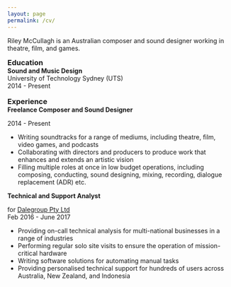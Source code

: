 ```yaml
---
layout: page
permalink: /cv/
---
```


Riley McCullagh is an Australian composer and sound designer working in theatre, film, and games.



<div class="greybox">

<h3 style="margin: 0px">Education</h3>

<h4 style="margin: 0px">Sound and Music Design</h4>
University of Technology Sydney (UTS)
<br>
2014 - Present                   

</div>
<br>

<div class="greybox">
<h3 style="margin: 0px">Experience</h3>

<h4 style="margin: 0px">Freelance Composer and Sound Designer</h4>

2014 - Present
<ul>
<li> Writing soundtracks for a range of mediums, including theatre, film, video games, and podcasts </li>
<li> Collaborating with directors and producers to produce work that enhances and extends an artistic vision </li>
<li> Filling multiple roles at once in low budget operations, including composing, conducting, sound designing, mixing, recording, dialogue replacement (ADR) etc. </li>
</ul>

</div>

<div class="greybox">
<h4 style="margin: 0px">Technical and Support Analyst</h4>

for <a href="http://dalegroup.net/">Dalegroup Pty Ltd</a>
<br>
Feb 2016 - June 2017

<ul>
<li>Providing on-call technical analysis for multi-national businesses in a range of industries</li>
<li>Performing regular solo site visits to ensure the operation of mission-critical hardware</li>
<li>Writing software solutions for automating manual tasks</li>
<li>Providing personalised technical support for hundreds of users across Australia, New Zealand, and Indonesia</li>
</ul>

</div>
